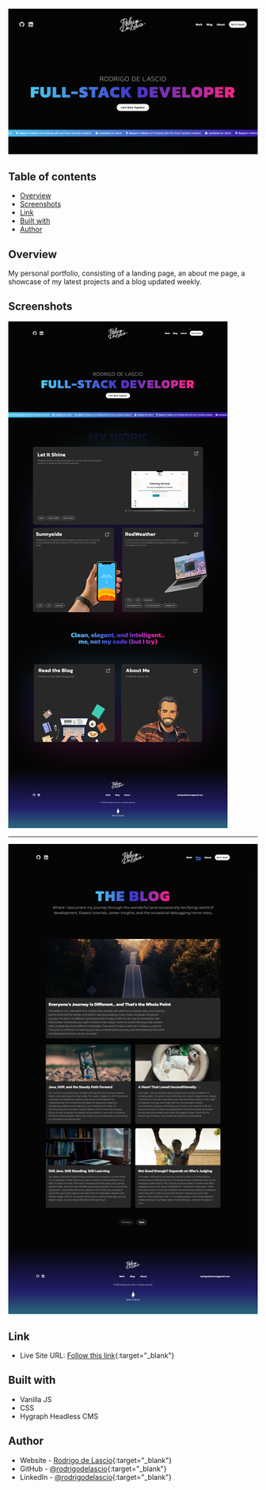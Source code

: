 ![](./assets/images/landingPageSS.png)

## Table of contents

- [Overview](#overview)
- [Screenshots](#screenshots)
- [Link](#links)
- [Built with](#built-with)
- [Author](#author)

## Overview

My personal portfolio, consisting of a landing page, an about me page, a showcase of my latest projects and a blog updated weekly.

## Screenshots

![](./assets/images/landingPageFullSS.png)

---

![](./assets/images/blogPageFullSS.png)

## Link

- Live Site URL: [Follow this link](https://rodrigodelascio.co.uk/){:target="\_blank"}

## Built with

- Vanilla JS
- CSS
- Hygraph Headless CMS

## Author

- Website - [Rodrigo de Lascio](https://rodrigodelascio.co.uk/){:target="\_blank"}
- GitHub - [@rodrigodelascio](https://github.com/rodrigodelascio){:target="\_blank"}
- LinkedIn - [@rodrigodelascio](https://www.linkedin.com/in/rodrigo-de-lascio/){:target="\_blank"}
